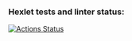 ### Hexlet tests and linter status:
[![Actions Status](https://github.com/Sufiyanov/python-project-lvl1/workflows/hexlet-check/badge.svg)](https://github.com/Sufiyanov/python-project-lvl1/actions)